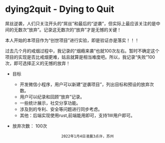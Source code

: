# dying2quit - Dying to Quit

屌丝逆袭，人们只关注开头的“屌丝”和最后的“逆袭”，但实际上最应该关注的是中间的无数次“放弃”。记录这无数次的“放弃”才是无憾的关键！

本人开始的本项目作为“创世项目”进行实验，即是验证亦是落实！！！

过去几个月的戒烟过程中，我记录的“烟瘾来袭”也就100次左右。暂时不确定这个项目的实现是否比戒烟更难，姑且就算是相当难度吧。所以，我记录“失败”100次，即可选择正义的无憾的放弃！

- 目标
  - 开发微信小程序，用户可以新建“逆袭项目”，列出目标和预设的放弃次数。
  - 用户可以纪录和回顾“放弃”记录。
  - 一些统计展示，社交分享功能。
  - 涉及到的专利、安全等问题进行同步考虑。
  - 其他：后端实现使用rust,前端能用即可，支持1W用户即可。

- 放弃次数： 100次




                            2022年1月4日凌晨3点许，苏州
